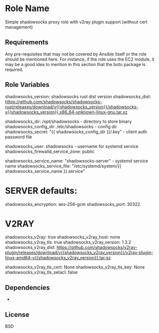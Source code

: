 Role Name
=========

Simple shadowsocks proxy role with v2ray plugin support (without cert management)

Requirements
------------

Any pre-requisites that may not be covered by Ansible itself or the role should be mentioned here. For instance, if the role uses the EC2 module, it may be a good idea to mention in this section that the boto package is required.

Role Variables
--------------

shadowsocks_version: shadowsocks rust dist version
shadowsocks_dist: https://github.com/shadowsocks/shadowsocks-rust/releases/download/v{{shadowsocks_version}}/shadowsocks-v{{shadowsocks_version}}.x86_64-unknown-linux-gnu.tar.xz

shadowsocks_dir: /opt/shadowsocks - directory to store binary
shadowsocks_config_dir: /etc/shadowsocks - config dir
shadowsocks_secret: "{{ shadowsocks_config_dir }}/.key" - client auth password file

shadowsocks_user: shadowsocks - username for systemd service
shadowsocks_firewalld_service_zone: public

shadowsocks_service_name: "shadowsocks-server" - systemd service name
shadowsocks_service_file: "/etc/systemd/system/{{ shadowsocks_service_name }}.service"

# SERVER defaults:
shadowsocks_encryption: aes-256-gcm
shadowsocks_port: 30322

# V2RAY
shadowsocks_v2ray: true
shadowsocks_v2ray_host: none
shadowsocks_v2ray_tls: true
shadowsocks_v2ray_version: 1.3.2
shadowsocks_v2ray_dist: https://github.com/shadowsocks/v2ray-plugin/releases/download/v{{shadowsocks_v2ray_version}}/v2ray-plugin-linux-amd64-v{{shadowsocks_v2ray_version}}.tar.gz

shadowsocks_v2ray_tls_cert: None
shadowsocks_v2ray_tls_key: None
shadowsocks_v2ray_tls_setacl: false

Dependencies
------------

-


License
-------

BSD
